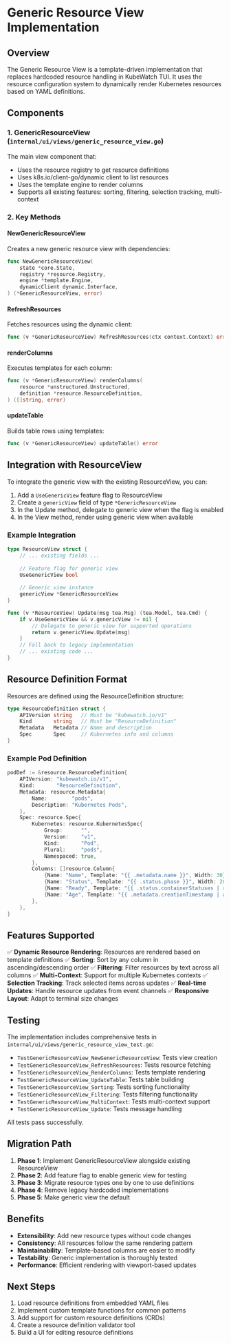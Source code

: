 # Generic Resource View Implementation

## Overview

The Generic Resource View is a template-driven implementation that replaces hardcoded resource handling in KubeWatch TUI. It uses the resource configuration system to dynamically render Kubernetes resources based on YAML definitions.

## Components

### 1. GenericResourceView (`internal/ui/views/generic_resource_view.go`)

The main view component that:
- Uses the resource registry to get resource definitions
- Uses k8s.io/client-go/dynamic client to list resources
- Uses the template engine to render columns
- Supports all existing features: sorting, filtering, selection tracking, multi-context

### 2. Key Methods

#### NewGenericResourceView
Creates a new generic resource view with dependencies:
```go
func NewGenericResourceView(
    state *core.State,
    registry *resource.Registry,
    engine *template.Engine,
    dynamicClient dynamic.Interface,
) (*GenericResourceView, error)
```

#### RefreshResources
Fetches resources using the dynamic client:
```go
func (v *GenericResourceView) RefreshResources(ctx context.Context) error
```

#### renderColumns
Executes templates for each column:
```go
func (v *GenericResourceView) renderColumns(
    resource *unstructured.Unstructured,
    definition *resource.ResourceDefinition,
) ([]string, error)
```

#### updateTable
Builds table rows using templates:
```go
func (v *GenericResourceView) updateTable() error
```

## Integration with ResourceView

To integrate the generic view with the existing ResourceView, you can:

1. Add a `UseGenericView` feature flag to ResourceView
2. Create a `genericView` field of type `*GenericResourceView`
3. In the Update method, delegate to generic view when the flag is enabled
4. In the View method, render using generic view when available

### Example Integration

```go
type ResourceView struct {
    // ... existing fields ...
    
    // Feature flag for generic view
    UseGenericView bool
    
    // Generic view instance
    genericView *GenericResourceView
}

func (v *ResourceView) Update(msg tea.Msg) (tea.Model, tea.Cmd) {
    if v.UseGenericView && v.genericView != nil {
        // Delegate to generic view for supported operations
        return v.genericView.Update(msg)
    }
    // Fall back to legacy implementation
    // ... existing code ...
}
```

## Resource Definition Format

Resources are defined using the ResourceDefinition structure:

```go
type ResourceDefinition struct {
    APIVersion string   // Must be "kubewatch.io/v1"
    Kind       string   // Must be "ResourceDefinition"
    Metadata   Metadata // Name and description
    Spec       Spec     // Kubernetes info and columns
}
```

### Example Pod Definition

```go
podDef := &resource.ResourceDefinition{
    APIVersion: "kubewatch.io/v1",
    Kind:       "ResourceDefinition",
    Metadata: resource.Metadata{
        Name:        "pods",
        Description: "Kubernetes Pods",
    },
    Spec: resource.Spec{
        Kubernetes: resource.KubernetesSpec{
            Group:      "",
            Version:    "v1",
            Kind:       "Pod",
            Plural:     "pods",
            Namespaced: true,
        },
        Columns: []resource.Column{
            {Name: "Name", Template: "{{ .metadata.name }}", Width: 30},
            {Name: "Status", Template: "{{ .status.phase }}", Width: 20},
            {Name: "Ready", Template: "{{ .status.containerStatuses | readyContainers }}/{{ .spec.containers | len }}", Width: 10},
            {Name: "Age", Template: "{{ .metadata.creationTimestamp | age }}", Width: 10},
        },
    },
}
```

## Features Supported

✅ **Dynamic Resource Rendering**: Resources are rendered based on template definitions
✅ **Sorting**: Sort by any column in ascending/descending order
✅ **Filtering**: Filter resources by text across all columns
✅ **Multi-Context**: Support for multiple Kubernetes contexts
✅ **Selection Tracking**: Track selected items across updates
✅ **Real-time Updates**: Handle resource updates from event channels
✅ **Responsive Layout**: Adapt to terminal size changes

## Testing

The implementation includes comprehensive tests in `internal/ui/views/generic_resource_view_test.go`:

- `TestGenericResourceView_NewGenericResourceView`: Tests view creation
- `TestGenericResourceView_RefreshResources`: Tests resource fetching
- `TestGenericResourceView_RenderColumns`: Tests template rendering
- `TestGenericResourceView_UpdateTable`: Tests table building
- `TestGenericResourceView_Sorting`: Tests sorting functionality
- `TestGenericResourceView_Filtering`: Tests filtering functionality
- `TestGenericResourceView_MultiContext`: Tests multi-context support
- `TestGenericResourceView_Update`: Tests message handling

All tests pass successfully.

## Migration Path

1. **Phase 1**: Implement GenericResourceView alongside existing ResourceView
2. **Phase 2**: Add feature flag to enable generic view for testing
3. **Phase 3**: Migrate resource types one by one to use definitions
4. **Phase 4**: Remove legacy hardcoded implementations
5. **Phase 5**: Make generic view the default

## Benefits

- **Extensibility**: Add new resource types without code changes
- **Consistency**: All resources follow the same rendering pattern
- **Maintainability**: Template-based columns are easier to modify
- **Testability**: Generic implementation is thoroughly tested
- **Performance**: Efficient rendering with viewport-based updates

## Next Steps

1. Load resource definitions from embedded YAML files
2. Implement custom template functions for common patterns
3. Add support for custom resource definitions (CRDs)
4. Create a resource definition validator tool
5. Build a UI for editing resource definitions